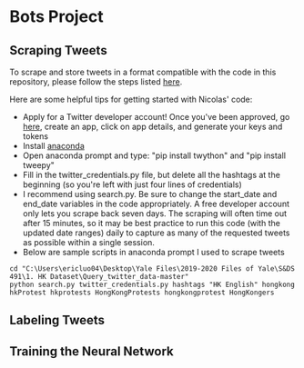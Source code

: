# Bots Project

## Scraping Tweets
To scrape and store tweets in a format compatible with the code in this repository, please follow the steps listed [here](https://github.com/NicolasGDM/Query_twitter_data).

Here are some helpful tips for getting started with Nicolas' code:
- Apply for a Twitter developer account! Once you've been approved, go [here](https://developer.twitter.com/en/apps), create an app, click on app details, and generate your keys and tokens
- Install [anaconda](https://www.anaconda.com/distribution/)
- Open anaconda prompt and type: "pip install twython" and "pip install tweepy"
- Fill in the twitter_credentials.py file, but delete all the hashtags at the beginning (so you're left with just four lines of credentials)
- I recommend using search.py. Be sure to change the start_date and end_date variables in the code appropriately. A free developer account only lets you scrape back seven days. The scraping will often time out after 15 minutes, so it may be best practice to run this code (with the updated date ranges) daily to capture as many of the requested tweets as possible within a single session. 
- Below are sample scripts in anaconda prompt I used to scrape tweets
```
cd "C:\Users\ericluo04\Desktop\Yale Files\2019-2020 Files of Yale\S&DS 491\1. HK Dataset\Query_twitter_data-master"
python search.py twitter_credentials.py hashtags "HK English" hongkong hkProtest hkprotests HongKongProtests hongkongprotest HongKongers
```
## Labeling Tweets

## Training the Neural Network
